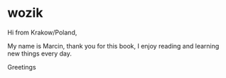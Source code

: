 # wozik

Hi from Krakow/Poland, 

My name is Marcin, thank you for this book, I enjoy reading and learning new things every day. 

Greetings
